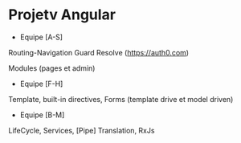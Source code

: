 # Projetv Angular


* Equipe [A-S]

Routing-Navigation Guard Resolve (https://auth0.com)

Modules (pages et admin)

* Equipe [F-H]

Template, built-in directives, Forms (template drive et model driven)

* Equipe [B-M]

LifeCycle, Services, [Pipe] Translation, RxJs




